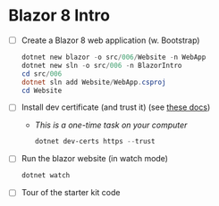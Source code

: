 # Blazor 8 Intro

- [ ] Create a Blazor 8 web application (w. Bootstrap)

    ```powershell
    dotnet new blazor -o src/006/Website -n WebApp
    dotnet new sln -o src/006 -n BlazorIntro
    cd src/006
    dotnet sln add Website/WebApp.csproj
    cd Website
    ```

- [ ] Install dev certificate (and trust it) (see [these docs](https://learn.microsoft.com/en-us/dotnet/core/tools/dotnet-dev-certs#examples))
  - *This is a one-time task on your computer*

    ```powershell
    dotnet dev-certs https --trust
    ```

- [ ] Run the blazor website (in watch mode)

    ```powershell
    dotnet watch
    ```

- [ ] Tour of the starter kit code
